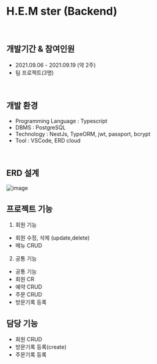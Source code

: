 # H.E.M ster (Backend)
<br>

## 개발기간 & 참여인원
- 2021.09.06 - 2021.09.19 (약 2주)
- 팀 프로젝트(3명)

<br>

## 개발 환경
- Programming Language : Typescript
- DBMS : PostgreSQL
- Technology : NestJs, TypeORM, jwt, passport, bcrypt
- Tool : VSCode, ERD cloud

<br>

## ERD 설계
![image](https://user-images.githubusercontent.com/80090062/135396703-703f3476-8d71-455d-85f2-c52acae35fd7.png)



## 프로젝트 기능
1. 회원 기능
  + 회원 수정, 삭제 (update,delete)
  + 메뉴 CRUD

2. 공통 기능
  + 공통 기능
  + 회원 CR
  + 예약 CRUD
  + 주문 CRUD
  + 방문기록 등록

## 담당 기능 
  + 회원 CRUD
  + 방문기록 등록(create)
  + 주문기록 등록
